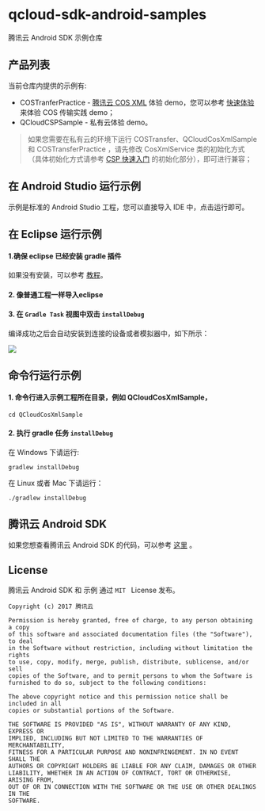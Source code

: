 # qcloud-sdk-android-samples

腾讯云 Android SDK 示例仓库

## 产品列表

当前仓库内提供的示例有:

* COSTranferPractice - [腾讯云 COS XML](https://cloud.tencent.com/document/product/436) 体验 demo，您可以参考 [快速体验](https://cloud.tencent.com/document/product/436/18194) 来体验 COS 传输实践 demo；
* QCloudCSPSample - 私有云体验 demo。

> 如果您需要在私有云的环境下运行 COSTransfer、QCloudCosXmlSample 和 COSTransferPractice ，请先修改 CosXmlService 类的初始化方式（具体初始化方式请参考 [CSP 快速入门](https://github.com/tencentyun/qcloud-sdk-android-samples/blob/master/QCloudCSPSample/CSP%E6%96%87%E6%A1%A3/%E5%BF%AB%E9%80%9F%E5%85%A5%E9%97%A8.md#%E5%88%9D%E5%A7%8B%E5%8C%96) 的初始化部分），即可进行兼容；


## 在 Android Studio 运行示例

示例是标准的 Android Studio 工程，您可以直接导入 IDE 中，点击运行即可。


## 在 Eclipse 运行示例

#### 1.确保 eclipse 已经安装 gradle 插件

如果没有安装，可以参考 [教程](http://www.vogella.com/tutorials/EclipseGradle/article.html)。

#### 2. 像普通工程一样导入eclipse

#### 3. 在 `Gradle Task` 视图中双击 `installDebug`

编译成功之后会自动安装到连接的设备或者模拟器中，如下所示：

![](http://ww1.sinaimg.cn/large/62f68aebgy1fp5mjdau62j20t80bpt98.jpg)

## 命令行运行示例

#### 1. 命令行进入示例工程所在目录，例如 QCloudCosXmlSample，

```
cd QCloudCosXmlSample
```

#### 2. 执行 gradle 任务 `installDebug`

在 Windows 下请运行:

```
gradlew installDebug
```

在 Linux 或者 Mac 下请运行：

```
./gradlew installDebug
```


## 腾讯云 Android SDK

如果您想查看腾讯云 Android SDK 的代码，可以参考 [这里](https://github.com/tencentyun/qcloud-sdk-android) 。

## License

腾讯云 Android SDK 和 示例 通过 `MIT ` License 发布。

```
Copyright (c) 2017 腾讯云

Permission is hereby granted, free of charge, to any person obtaining a copy
of this software and associated documentation files (the "Software"), to deal
in the Software without restriction, including without limitation the rights
to use, copy, modify, merge, publish, distribute, sublicense, and/or sell
copies of the Software, and to permit persons to whom the Software is
furnished to do so, subject to the following conditions:

The above copyright notice and this permission notice shall be included in all
copies or substantial portions of the Software.

THE SOFTWARE IS PROVIDED "AS IS", WITHOUT WARRANTY OF ANY KIND, EXPRESS OR
IMPLIED, INCLUDING BUT NOT LIMITED TO THE WARRANTIES OF MERCHANTABILITY,
FITNESS FOR A PARTICULAR PURPOSE AND NONINFRINGEMENT. IN NO EVENT SHALL THE
AUTHORS OR COPYRIGHT HOLDERS BE LIABLE FOR ANY CLAIM, DAMAGES OR OTHER
LIABILITY, WHETHER IN AN ACTION OF CONTRACT, TORT OR OTHERWISE, ARISING FROM,
OUT OF OR IN CONNECTION WITH THE SOFTWARE OR THE USE OR OTHER DEALINGS IN THE
SOFTWARE.
```
